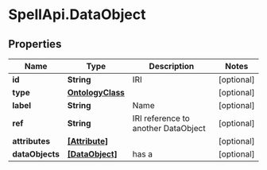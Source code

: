 # SpellApi.DataObject

## Properties
Name | Type | Description | Notes
------------ | ------------- | ------------- | -------------
**id** | **String** | IRI | [optional] 
**type** | [**OntologyClass**](OntologyClass.md) |  | [optional] 
**label** | **String** | Name | [optional] 
**ref** | **String** | IRI reference to another DataObject | [optional] 
**attributes** | [**[Attribute]**](Attribute.md) |  | [optional] 
**dataObjects** | [**[DataObject]**](DataObject.md) | has a | [optional] 
